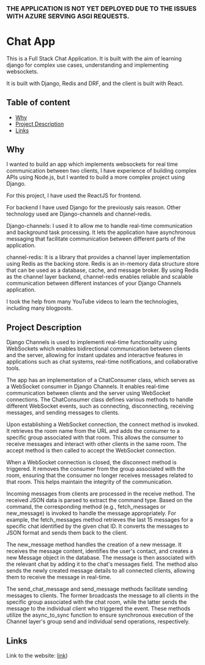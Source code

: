 ### THE APPLICATION IS NOT YET DEPLOYED DUE TO THE ISSUES WITH AZURE SERVING ASGI REQUESTS. 

# Chat App

This is a Full Stack Chat Application. It is built with the aim of learning django for complex use cases, understanding and implementing websockets.

It is built with Django, Redis and DRF, and the client is built with React. 


## Table of content

* [Why](#why)
* [Project Description](#project-description)
* [Links](#links)


## Why

I wanted to build an app which implements websockets for real time communication between two clients, I have experience of building complex APIs using Node.js, but I wanted to build a more complex project using Django.

For this project, I have used the ReactJS for frontend.

For backend I have used Django for the previously sais reason. Other technology used are Django-channels and channel-redis.

Django-channels: I used it to allow me to handle real-time communication and background task processing. It lets the application have asynchronous messaging that facilitate communication between different parts of the application.

channel-redis: It is a library that provides a channel layer implementation using Redis as the backing store. Redis is an in-memory data structure store that can be used as a database, cache, and message broker. By using Redis as the channel layer backend, channel-redis enables reliable and scalable communication between different instances of your Django Channels application.

I took the help from many YouTube videos to learn the technologies, including many blogposts.

## Project Description

Django Channels is used to implementi real-time functionality using WebSockets which enables bidirectional communication between clients and the server, allowing for instant updates and interactive features in applications such as chat systems, real-time notifications, and collaborative tools. 

The app has an implementation of a ChatConsumer class, which serves as a WebSocket consumer in Django Channels. It enables real-time communication between clients and the server using WebSocket connections. The ChatConsumer class defines various methods to handle different WebSocket events, such as connecting, disconnecting, receiving messages, and sending messages to clients.

Upon establishing a WebSocket connection, the connect method is invoked. It retrieves the room name from the URL and adds the consumer to a specific group associated with that room. This allows the consumer to receive messages and interact with other clients in the same room. The accept method is then called to accept the WebSocket connection.

When a WebSocket connection is closed, the disconnect method is triggered. It removes the consumer from the group associated with the room, ensuring that the consumer no longer receives messages related to that room. This helps maintain the integrity of the communication.

Incoming messages from clients are processed in the receive method. The received JSON data is parsed to extract the command type. Based on the command, the corresponding method (e.g., fetch_messages or new_message) is invoked to handle the message appropriately. For example, the fetch_messages method retrieves the last 15 messages for a specific chat identified by the given chat ID. It converts the messages to JSON format and sends them back to the client.

The new_message method handles the creation of a new message. It receives the message content, identifies the user's contact, and creates a new Message object in the database. The message is then associated with the relevant chat by adding it to the chat's messages field. The method also sends the newly created message details to all connected clients, allowing them to receive the message in real-time.

The send_chat_message and send_message methods facilitate sending messages to clients. The former broadcasts the message to all clients in the specific group associated with the chat room, while the latter sends the message to the individual client who triggered the event. These methods utilize the async_to_sync function to ensure synchronous execution of the Channel layer's group send and individual send operations, respectively.


## Links

Link to the website: [link](https://textyyy.netlify.app/))

